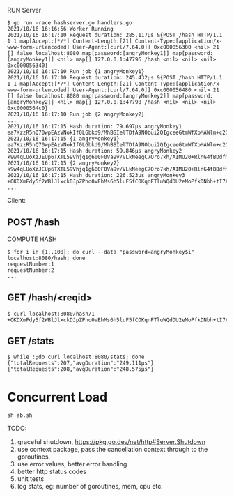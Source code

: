 RUN Server

```
$ go run -race hashserver.go handlers.go
2021/10/16 16:16:56 Worker Running
2021/10/16 16:17:10 Request duration: 285.117µs &{POST /hash HTTP/1.1 1 1 map[Accept:[*/*] Content-Length:[21] Content-Type:[application/x-www-form-urlencoded] User-Agent:[curl/7.64.0]] 0xc000056300 <nil> 21 [] false localhost:8080 map[password:[angryMonkey1]] map[password:[angryMonkey1]] <nil> map[] 127.0.0.1:47796 /hash <nil> <nil> <nil> 0xc000056340}
2021/10/16 16:17:10 Run job {1 angryMonkey1}
2021/10/16 16:17:10 Request duration: 245.432µs &{POST /hash HTTP/1.1 1 1 map[Accept:[*/*] Content-Length:[21] Content-Type:[application/x-www-form-urlencoded] User-Agent:[curl/7.64.0]] 0xc000056480 <nil> 21 [] false localhost:8080 map[password:[angryMonkey2]] map[password:[angryMonkey2]] <nil> map[] 127.0.0.1:47798 /hash <nil> <nil> <nil> 0xc0000564c0}
2021/10/16 16:17:10 Run job {2 angryMonkey2}
...
2021/10/16 16:17:15 Hash duration: 79.697µs angryMonkey1 ea7KzzR5nQ70wpEAzVNokIf0LGbkd9/MhBSIelTDfA9NObui2QIgceeGtmWfXbMAWlm+c2OwecXkyGq2UYrZsA==
2021/10/16 16:17:15 {1 angryMonkey1} ea7KzzR5nQ70wpEAzVNokIf0LGbkd9/MhBSIelTDfA9NObui2QIgceeGtmWfXbMAWlm+c2OwecXkyGq2UYrZsA==
2021/10/16 16:17:15 Hash duration: 59.846µs angryMonkey2 k9w4qLUoXzJEUp6TXTL59Vhjq1g600F0Va9v/VLkNeegC7Oro7kh/AIMU20+RlnG4fBDdfmv9qY4NHc5rF7YTw==
2021/10/16 16:17:15 {2 angryMonkey2} k9w4qLUoXzJEUp6TXTL59Vhjq1g600F0Va9v/VLkNeegC7Oro7kh/AIMU20+RlnG4fBDdfmv9qY4NHc5rF7YTw==
2021/10/16 16:17:15 Hash duration: 226.523µs angryMonkey3 +OKDXmFdy5f2WBlJlxckDJpZPho0vEhMs6h5luF5fCOKqnFTluWQdDU2eMoPfkDNbh+tI7ANiSjFIwFD8wDcbA==
...
```

Client:

## POST /hash
COMPUTE HASH
```
$ for i in {1..100}; do curl --data "password=angryMonkey$i" localhost:8080/hash; done
requestNumber:1
requestNumber:2
...
```

## GET /hash/\<reqid\>
```
$ curl localhost:8080/hash/1
+OKDXmFdy5f2WBlJlxckDJpZPho0vEhMs6h5luF5fCOKqnFTluWQdDU2eMoPfkDNbh+tI7ANiSjFIwFD8wDcbA==
```

## GET /stats
```
$ while :;do curl localhost:8080/stats; done
{"totalRequests":207,"avgDuration":"249.111µs"}
{"totalRequests":208,"avgDuration":"248.575µs"}
```

# Concurrent Load
```
sh ab.sh
```
TODO:
1. graceful shutdown, https://pkg.go.dev/net/http#Server.Shutdown
2. use context package, pass the cancellation context through to the goroutines.
3. use error values, better error handling
4. better http status codes
5. unit tests
6. log stats, eg: number of goroutines, mem, cpu etc.
